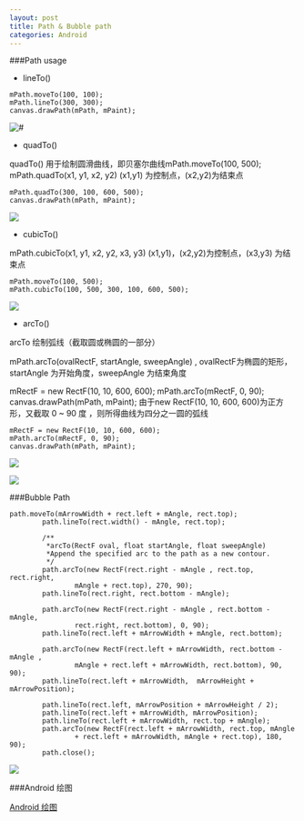```yaml
---
layout: post
title: Path & Bubble path
categories: Android
---
```


###Path usage
 - lineTo()
 ```
mPath.moveTo(100, 100);
mPath.lineTo(300, 300);
canvas.drawPath(mPath, mPaint);
 ```

 ![#](/resources/image/2015-9-1-android_path/lineTo.jpg)

 - quadTo()

quadTo() 用于绘制圆滑曲线，即贝塞尔曲线mPath.moveTo(100, 500);
mPath.quadTo(x1, y1, x2, y2) (x1,y1) 为控制点，(x2,y2)为结束点

```
mPath.quadTo(300, 100, 600, 500);
canvas.drawPath(mPath, mPaint);
```

![](/resources/image/2015-9-1-android_path/quadTo.jpg)

- cubicTo()

mPath.cubicTo(x1, y1, x2, y2, x3, y3)  (x1,y1)，(x2,y2)为控制点，(x3,y3) 为结束点

```
mPath.moveTo(100, 500);
mPath.cubicTo(100, 500, 300, 100, 600, 500);
```

![](/resources/image/2015-9-1-android_path/quadTo.jpg)

 - arcTo()

 arcTo 绘制弧线（截取圆或椭圆的一部分）

 mPath.arcTo(ovalRectF, startAngle, sweepAngle) , ovalRectF为椭圆的矩形，startAngle 为开始角度，sweepAngle 为结束角度

 mRectF = new RectF(10, 10, 600, 600);
 mPath.arcTo(mRectF, 0, 90);
 canvas.drawPath(mPath, mPaint);
 由于new RectF(10, 10, 600, 600)为正方形，又截取 0 ~ 90 度 ，则所得曲线为四分之一圆的弧线

 ```
mRectF = new RectF(10, 10, 600, 600);
mPath.arcTo(mRectF, 0, 90);
canvas.drawPath(mPath, mPaint);
 ```

 ![](/resources/image/2015-9-1-android_path/arcTo.jpg)

 ![](/resources/image/2015-9-1-android_path/arcTo2.jpg)

###Bubble Path

```
path.moveTo(mArrowWidth + rect.left + mAngle, rect.top);
        path.lineTo(rect.width() - mAngle, rect.top);

        /**
         *arcTo(RectF oval, float startAngle, float sweepAngle)
         *Append the specified arc to the path as a new contour.
         */
        path.arcTo(new RectF(rect.right - mAngle , rect.top, rect.right,
                mAngle + rect.top), 270, 90);
        path.lineTo(rect.right, rect.bottom - mAngle);

        path.arcTo(new RectF(rect.right - mAngle , rect.bottom - mAngle,
                rect.right, rect.bottom), 0, 90);
        path.lineTo(rect.left + mArrowWidth + mAngle, rect.bottom);

        path.arcTo(new RectF(rect.left + mArrowWidth, rect.bottom - mAngle ,
                mAngle + rect.left + mArrowWidth, rect.bottom), 90, 90);
        path.lineTo(rect.left + mArrowWidth,  mArrowHeight + mArrowPosition);

        path.lineTo(rect.left, mArrowPosition + mArrowHeight / 2);
        path.lineTo(rect.left + mArrowWidth, mArrowPosition);
        path.lineTo(rect.left + mArrowWidth, rect.top + mAngle);
        path.arcTo(new RectF(rect.left + mArrowWidth, rect.top, mAngle
                + rect.left + mArrowWidth, mAngle + rect.top), 180, 90);
        path.close();
```

![](/resources/image/2015-9-1-android_path/bubble_path.png)

###Android 绘图


[Android 绘图](https://www.zybuluo.com/dengzhirong/note/137761)